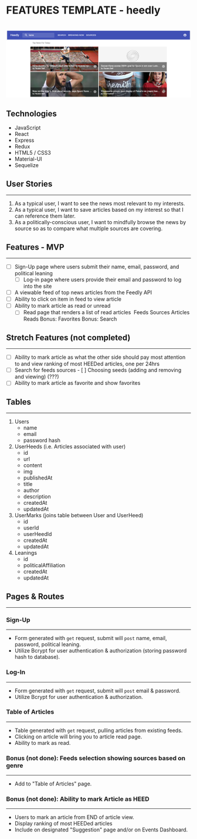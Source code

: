 # FEATURES TEMPLATE - heedly
​
![](heedly.png)

## Technologies
- JavaScript
- React
- Express
- Redux
- HTML5 / CSS3
- Material-UI
- Sequelize

## User Stories
------------
1. As a typical user, I want to see the news most relevant to my interests.
2. As a typical user, I want to save articles based on my interest so that I can reference them later.
3. As a politically-conscious user, I want to mindfully browse the news by source so as to compare what multiple sources are covering.
​
## Features - MVP
--------------
- [ ] Sign-Up page where users submit their name, email, password, and political leaning
    - [ ] Log-in page where users provide their email and password to log into the site
- [ ] A viewable feed of top news articles from the Feedly API
- [ ] Ability to click on item in feed to view article
- [ ] Ability to mark article as read or unread
    - [ ] Read page that renders a list of read articles
​
Feeds
Sources
Articles
Reads
Bonus: Favorites
Bonus: Search

## Stretch Features (not completed)
-------------------
- [ ] Ability to mark article as what the other side should pay most attention to and view ranking of most HEEDed articles, one per 24hrs
- [ ] Search for feeds sources
        - [ ] Choosing seeds (adding and removing and viewing) (???)
- [ ] Ability to mark article as favorite and show favorites
​
## Tables
------
1. Users
    - name
    - email
    - password hash
​
2. UserHeeds (i.e. Articles associated with user)
    - id
    - url
    - content
    - img
    - publishedAt
    - title
    - author
    - description
    - createdAt
    - updatedAt
​
3. UserMarks (joins table between User and UserHeed)
    - id
    - userId
    - userHeedId
    - createdAt
    - updatedAt
​
4. Leanings
    - id
    - politicalAffiliation
    - createdAt
    - updatedAt
​
​
## Pages & Routes
-------------------
### Sign-Up
-------
- Form generated with `get` request, submit will `post` name, email, password, political leaning.
- Utilize Bcrypt for user authentication & authorization (storing password hash to database).
​
### Log-In
------
- Form generated with `get` request, submit will `post` email & password.
- Utilize Bcrypt for user authentication & authorization.
​
### Table of Articles
------------------
- Table generated with `get` request, pulling articles from existing feeds.
- Clicking on article will bring you to article read page.
- Ability to mark as read.
​
### Bonus (not done): Feeds selection showing sources based on genre
------------------------------------------------------
- Add to "Table of Articles" page.
​
### Bonus (not done): Ability to mark Article as HEED
-----------------------------------------------------------
- Users to mark an article from END of article view.
- Display ranking of most HEEDed articles
- Include on designated "Suggestion" page and/or on Events Dashboard.
